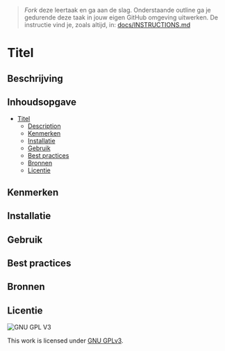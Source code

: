 > _Fork_ deze leertaak en ga aan de slag. Onderstaande outline ga je gedurende deze taak in jouw eigen GitHub omgeving uitwerken. De instructie vind je, zoals altijd, in: [docs/INSTRUCTIONS.md](docs/INSTRUCTIONS.md)

# Titel

## Beschrijving
<!-- Voeg een link toe naar Github Pages 🌐-->
<!-- Voeg een mooie poster visual toe 📸 -->

## Inhoudsopgave

- [Titel](#titel)
  * [Description](#description)
  * [Kenmerken](#kenmerken)
  * [Installatie](#installatie)
  * [Gebruik](#gebruik)
  * [Best practices](#best-practices)
  * [Bronnen](#bronnen)
  * [Licentie](#licentie)

## Kenmerken

## Installatie

## Gebruik

## Best practices

## Bronnen

## Licentie

![GNU GPL V3](https://www.gnu.org/graphics/gplv3-127x51.png)

This work is licensed under [GNU GPLv3](./LICENSE).
